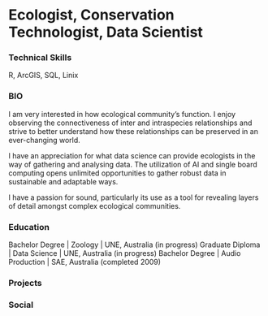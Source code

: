 # Ecologist, Conservation Technologist, Data Scientist 

### Technical Skills
R, ArcGIS, SQL, Linix

### BIO
I am very interested in how ecological community’s function. I enjoy observing the connectiveness of inter and intraspecies relationships and strive to better understand how these relationships can be preserved in an ever-changing world.

I have an appreciation for what data science can provide ecologists in the way of gathering and analysing data. The utilization of AI and single board computing opens unlimited opportunities to gather robust data in sustainable and adaptable ways.

I have a passion for sound, particularly its use as a tool for revealing layers of detail amongst complex ecological communities. 


### Education

Bachelor Degree | Zoology | UNE, Australia (in progress)
Graduate Diploma | Data Science | UNE, Australia (in progress)
Bachelor Degree | Audio Production | SAE, Australia (completed 2009)

### Projects

### Social
